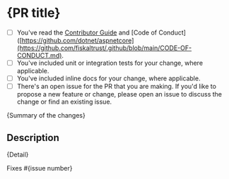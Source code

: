 # {PR title}

<!-- Thank you for submitting a pull request to our repo! -->

<!-- If this is your first PR to one of fiskaltrust's repos, please run through the checklist
below to ensure a smooth review and merge process for your PR. -->

- [ ] You've read the [Contributor Guide](https://github.com/fiskaltrust/.github/blob/main/CONTRIBUTING.md) and [Code of Conduct]([https://github.com/dotnet/aspnetcore](https://github.com/fiskaltrust/.github/blob/main/CODE-OF-CONDUCT.md).
- [ ] You've included unit or integration tests for your change, where applicable.
- [ ] You've included inline docs for your change, where applicable.
- [ ] There's an open issue for the PR that you are making. If you'd like to propose a new feature or change, please open an issue to discuss the change or find an existing issue.

<!-- Once all that is done, you're ready to go. Open the PR with the content below. -->

{Summary of the changes}

## Description

{Detail}

Fixes #{issue number}
